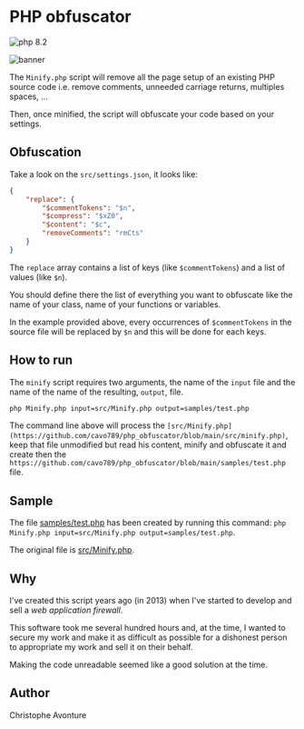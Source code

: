 ﻿# PHP obfuscator
 
![php 8.2](https://img.shields.io/badge/php-8.2-brightgreen?style=flat)

![banner](./banner.svg)

The `Minify.php` script will remove all the page setup of an existing PHP source code i.e. remove comments, unneeded carriage returns, multiples spaces, ...

Then, once minified, the script will obfuscate your code based on your settings.

## Obfuscation

Take a look on the `src/settings.json`, it looks like:

```json
{
    "replace": {
        "$commentTokens": "$n",
        "$compress": "$xZ0",
        "$content": "$c",
        "removeComments": "rmCts"
    }
}
```

The `replace` array contains a list of keys (like `$commentTokens`) and a list of values (like `$n`).

You should define there the list of everything you want to obfuscate like the name of your class, name of your functions or variables.

In the example provided above, every occurrences of `$commentTokens` in the source file will be replaced by `$n` and this will be done for each keys.

## How to run

The `minify` script requires two arguments, the name of the `input` file and the name of the name of the resulting, `output`, file.

```bash
php Minify.php input=src/Minify.php output=samples/test.php
```

The command line above will process the `[src/Minify.php](https://github.com/cavo789/php_obfuscator/blob/main/src/minify.php)`, keep that file unmodified but read his content, minify and obfuscate it and create then the `https://github.com/cavo789/php_obfuscator/blob/main/samples/test.php` file.

## Sample

The file [samples/test.php](samples/test.php) has been created by running this command: `php Minify.php input=src/Minify.php output=samples/test.php`.

The original file is [src/Minify.php](src/Minify.php).

## Why

I've created this script years ago (in 2013) when I've started to develop and sell a *web application firewall*.

This software took me several hundred hours and, at the time, I wanted to secure my work and make it as difficult as possible for a dishonest person to appropriate my work and sell it on their behalf.

Making the code unreadable seemed like a good solution at the time.

## Author

Christophe Avonture
